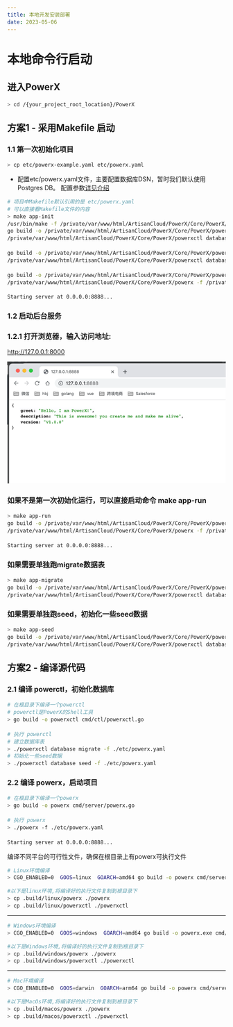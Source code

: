 ```yaml
---
title: 本地开发安装部署
date: 2023-05-06
---
```


# 本地命令行启动

##  进入PowerX

``` bash
> cd /{your_project_root_location}/PowerX

```

## 方案1 - 采用Makefile 启动

### 1.1 第一次初始化项目

``` bash
> cp etc/powerx-example.yaml etc/powerx.yaml

```
* 配置etc/powerx.yaml文件，主要配置数据库DSN，暂时我们默认使用Postgres DB。
配置参数[详见介绍](config.md)

``` bash
# 项目中Makefile默认引用的是 etc/powerx.yaml
# 可以直接看Makefile文件的内容
> make app-init
/usr/bin/make -f /private/var/www/html/ArtisanCloud/PowerX/Core/PowerX/Makefile -C /private/var/www/html/ArtisanCloud/PowerX/Core/PowerX app-init
go build -o /private/var/www/html/ArtisanCloud/PowerX/Core/PowerX/powerxctl /private/var/www/html/ArtisanCloud/PowerX/Core/PowerX/cmd/ctl/powerxctl.go
/private/var/www/html/ArtisanCloud/PowerX/Core/PowerX/powerxctl database migrate -f /private/var/www/html/ArtisanCloud/PowerX/Core/PowerX/etc/powerx.yaml

go build -o /private/var/www/html/ArtisanCloud/PowerX/Core/PowerX/powerxctl /private/var/www/html/ArtisanCloud/PowerX/Core/PowerX/cmd/ctl/powerxctl.go
/private/var/www/html/ArtisanCloud/PowerX/Core/PowerX/powerxctl database seed -f /private/var/www/html/ArtisanCloud/PowerX/Core/PowerX/etc/powerx.yaml

go build -o /private/var/www/html/ArtisanCloud/PowerX/Core/PowerX/powerx /private/var/www/html/ArtisanCloud/PowerX/Core/PowerX/cmd/server/powerx.go
/private/var/www/html/ArtisanCloud/PowerX/Core/PowerX/powerx -f /private/var/www/html/ArtisanCloud/PowerX/Core/PowerX/etc/powerx.yaml
 
Starting server at 0.0.0.0:8888...
```


### 1.2 启动后台服务


### 1.2.1 打开浏览器，输入访问地址:   
http://127.0.0.1:8000

![img.png](images/install_web.png)


### 如果不是第一次初始化运行，可以直接启动命令 make app-run

``` bash
> make app-run
go build -o /private/var/www/html/ArtisanCloud/PowerX/Core/PowerX/powerx /private/var/www/html/ArtisanCloud/PowerX/Core/PowerX/cmd/server/powerx.go
/private/var/www/html/ArtisanCloud/PowerX/Core/PowerX/powerx -f /private/var/www/html/ArtisanCloud/PowerX/Core/PowerX/etc/powerx-local.yaml

Starting server at 0.0.0.0:8888...

```

### 如果需要单独跑migrate数据表
``` bash
> make app-migrate
go build -o /private/var/www/html/ArtisanCloud/PowerX/Core/PowerX/powerxctl /private/var/www/html/ArtisanCloud/PowerX/Core/PowerX/cmd/ctl/powerxctl.go
/private/var/www/html/ArtisanCloud/PowerX/Core/PowerX/powerxctl database migrate -f /private/var/www/html/ArtisanCloud/PowerX/Core/PowerX/etc/powerx-local.yaml

```

### 如果需要单独跑seed，初始化一些seed数据
``` bash
> make app-seed
go build -o /private/var/www/html/ArtisanCloud/PowerX/Core/PowerX/powerxctl /private/var/www/html/ArtisanCloud/PowerX/Core/PowerX/cmd/ctl/powerxctl.go
/private/var/www/html/ArtisanCloud/PowerX/Core/PowerX/powerxctl database seed -f /private/var/www/html/ArtisanCloud/PowerX/Core/PowerX/etc/powerx-local.yaml

```

## 方案2 - 编译源代码

### 2.1 编译 powerctl，初始化数据库
``` bash
# 在根目录下编译一个powerctl
# powerctl是PowerX的Shell工具
> go build -o powerxctl cmd/ctl/powerxctl.go

# 执行 powerctl
# 建立数据库表
> ./powerxctl database migrate -f ./etc/powerx.yaml
# 初始化一些seed数据
> ./powerxctl database seed -f ./etc/powerx.yaml

```

### 2.2 编译 powerx，启动项目
``` bash
# 在根目录下编译一个powerx
> go build -o powerx cmd/server/powerx.go

# 执行 powerx
> ./powerx -f ./etc/powerx.yaml

Starting server at 0.0.0.0:8888...


```

编译不同平台的可行性文件，确保在根目录上有powerx可执行文件

```bash
# Linux环境编译
> CGO_ENABLED=0  GOOS=linux  GOARCH=amd64 go build -o powerx cmd/server/powerx.go
```

```bash
#以下是linux环境,将编译好的执行文件复制到根目录下
> cp .build/linux/powerx ./powerx
> cp .build/linux/powerxctl ./powerxctl
```

---

```bash
# Windows环境编译
> CGO_ENABLED=0  GOOS=windows  GOARCH=amd64 go build -o powerx.exe cmd/server/powerx.go
```
```bash
#以下是Windows环境,将编译好的执行文件复制到根目录下
> cp .build/windows/powerx ./powerx
> cp .build/windows/powerxctl ./powerxctl
```

---

```bash
# Mac环境编译
> CGO_ENABLED=0  GOOS=darwin  GOARCH=arm64 go build -o powerx cmd/server/powerx.go
```
```bash
#以下是MacOs环境,将编译好的执行文件复制到根目录下
> cp .build/macos/powerx ./powerx
> cp .build/macos/powerxctl ./powerxctl
```



